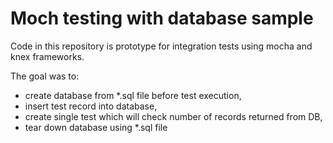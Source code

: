 # Moch testing with database sample

Code in this repository is prototype for integration tests using mocha and knex frameworks.

The goal was to:
* create database from *.sql file before test execution,
* insert test record into database,
* create single test which will check number of records returned from DB,
* tear down database using *.sql file